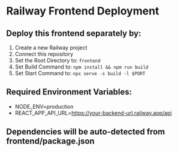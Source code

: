 # Railway Frontend Deployment

## Deploy this frontend separately by:

1. Create a new Railway project
2. Connect this repository
3. Set the Root Directory to: `frontend`
4. Set Build Command to: `npm install && npm run build`
5. Set Start Command to: `npx serve -s build -l $PORT`

## Required Environment Variables:

- NODE_ENV=production
- REACT_APP_API_URL=https://your-backend-url.railway.app/api

## Dependencies will be auto-detected from frontend/package.json
